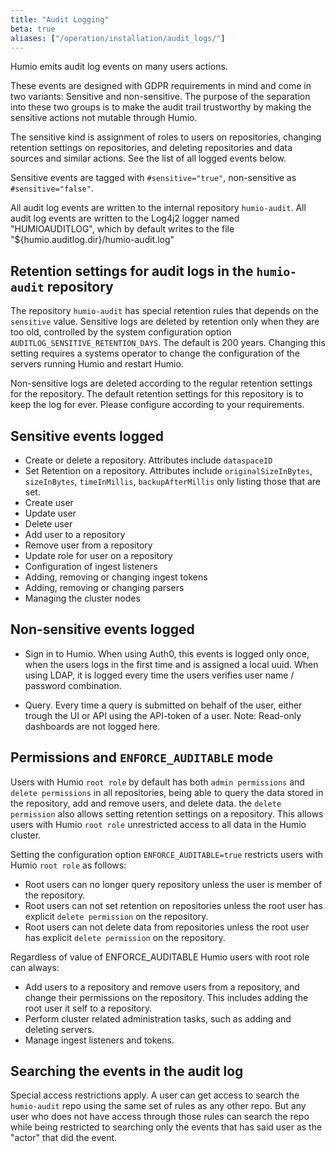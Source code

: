 ```yaml
---
title: "Audit Logging"
beta: true
aliases: ["/operation/installation/audit_logs/"]
---
```


Humio emits audit log events on many users actions.

These events are designed with GDPR requirements in mind and come in two variants: Sensitive and non-sensitive.
The purpose of the separation into these two groups is to make the audit trail trustworthy by making the sensitive actions not mutable through Humio.

The sensitive kind is assignment of roles to users on repositories, changing retention settings on repositories,
and deleting repositories and data sources and similar actions. See the list of all logged events below.

Sensitive events are tagged with `#sensitive="true"`, non-sensitive as `#sensitive="false"`.

All audit log events are written to the internal repository `humio-audit`.
All audit log events are written to the Log4j2 logger named "HUMIOAUDITLOG", which by default writes to the file "${humio.auditlog.dir}/humio-audit.log"

## Retention settings for audit logs in the `humio-audit` repository

The repository `humio-audit` has special retention rules that depends on the `sensitive` value.
Sensitive logs are deleted by retention only when they are too old, controlled by the system configuration option `AUDITLOG_SENSITIVE_RETENTION_DAYS`. The default is 200 years.
Changing this setting requires a systems operator to change the configuration of the servers running Humio and restart Humio.

Non-sensitive logs are deleted according to the regular retention settings for the repository.
The default retention settings for this repository is to keep the log for ever. Please configure according to your requirements.

## Sensitive events logged

* Create or delete a repository. Attributes include `dataspaceID`
* Set Retention on a repository. Attributes include `originalSizeInBytes`, `sizeInBytes`, `timeInMillis`, `backupAfterMillis` only listing those that are set.
* Create user
* Update user
* Delete user
* Add user to a repository
* Remove user from a repository
* Update role for user on a repository
* Configuration of ingest listeners
* Adding, removing or changing ingest tokens
* Adding, removing or changing parsers
* Managing the cluster nodes

## Non-sensitive events logged

* Sign in to Humio. When using Auth0, this events is logged only once, when the users logs in the first time and is assigned a local uuid.
  When using LDAP, it is logged every time the users verifies user name / password combination.

* Query. Every time a query is submitted on behalf of the user, either trough the UI or API using the API-token of a user.
  Note: Read-only dashboards are not logged here.

## Permissions and `ENFORCE_AUDITABLE` mode

Users with Humio `root role` by default has both `admin permissions` and `delete permissions` in all repositories, being able to query the data stored in the repository, add and remove users, and delete data.
the `delete permission` also allows setting retention settings on a repository. This allows users with Humio `root role` unrestricted access to all data in the Humio cluster.

Setting the configuration option `ENFORCE_AUDITABLE=true` restricts users with Humio `root role` as follows:

* Root users can no longer query repository unless the user is member of the repository.
* Root users can not set retention on repositories unless the root user has explicit `delete permission` on the repository.
* Root users can not delete data from repositories unless the root user has explicit `delete permission` on the repository.

Regardless of value of ENFORCE_AUDITABLE Humio users with root role can always:

* Add users to a repository and remove users from a repository, and change their permissions on the repository. This includes adding the root user it self to a repository.
* Perform cluster related administration tasks, such as adding and deleting servers.
* Manage ingest listeners and tokens.


## Searching the events in the audit log

Special access restrictions apply. A user can get access to search the
`humio-audit` repo using the same set of rules as any other repo. But
any user who does not have access through those rules can search the
repo while being restricted to searching only the events that has said
user as the "actor" that did the event.
